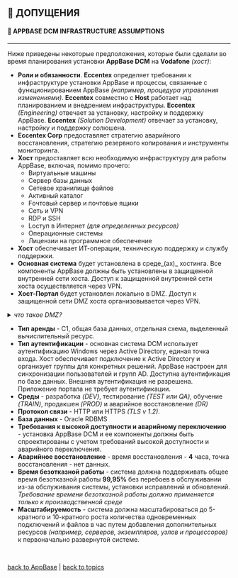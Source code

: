 ## 📄 ДОПУЩЕНИЯ
#### 📄 APPBASE DCM INFRASTRUCTURE ASSUMPTIONS
---

Ниже приведены некоторые предположения, которые были сделали во время планирования установки **AppBase DCM** на **Vodafone** _(хост)_:

* **Роли и обязанности**. **Eccentex** определяет требования к инфраструктуре установки AppBase и процессы, связанные с функционированием AppBase _(например, процедура управления изменениями)_. **Eccentex** совместно с **Host** работает над планированием и внедрением инфраструктуры. **Eccentex** _(Engineering)_ отвечает за установку, настройку и поддержку AppBase. **Eccentex** _(Solution Development)_ отвечает за установку, настройку и поддержку солюшена.
* **Eccentex Corp** предоставляет стратегию аварийного восстановления, стратегию резервного копирования и инструменты мониторинга.
* **Хост** предоставляет всю необходимую инфраструктуру для работы AppBase, включая, помимо прочего:
    * Виртуальные машины
    * Cервер базы данных
    * Cетевое хранилище файлов
    * Aктивный каталог
    * Fочтовый сервер и почтовые ящики
    * Cеть и VPN
    * RDP и SSH
    * Lоступ в Интернет _(для определенных ресурсов)_
    * Операционные системы
    * Лицензии на программное обеспечение
* **Хост** обеспечивает ИТ-операции, техническую поддержку и службу поддержки.
* **Основная система** будет установлена ​​в среде_(ах)_ хостинга. Все компоненты AppBase должны быть установлены в защищенной внутренней сети хоста. Доступ к защищенной внутренней сети хоста осуществляется через VPN.
* **Хост-Портал** будет установлен локально в DMZ. Доступ к защищенной сети DMZ хоста организовывается через VPN.
<details><summary><i><h7>что такое DMZ?</h7></i></summary>

Демилитаризованная зона (DMZ) - это сеть периметра, которая защищает внутреннюю локальную сеть (LAN) организации от ненадежного трафика.

Обычное значение DMZ - это подсеть, которая находится между общедоступным Интернетом и частными сетями.

</details>

* **Тип аренды** - C1, общая база данных, отдельная схема, выделенный вычислительный ресурс.
* **Тип аутентификации** - основная система DCM использует аутентификацию Windows через Active Directory, единая точка входа. Хост обеспечивает подключение к Active Directory и организует группы для конкретных решений. AppBase настроен для синхронизации пользователей и групп AD. Доступна аутентификация по базе данных. Внешняя аутентификация не разрешена. Приложение портала не требует аутентификации.
* **Среды** - разработка _(DEV)_, тестирование _(TEST или QA)_, обучение _(TRAIN)_, продакшен _(PROD)_ и аварийное восстановление _(DR)_
* **Протокол связи** - HTTP или HTTPS _(TLS v 1.2)_.
* **База данных** -  Oracle RDBMS
* **Требования к высокой доступности и аварийному переключению** - установка AppBase DCM и ее компоненты должны быть спроектированы с учетом требований высокой доступности и аварийного переключения.
* **Аварийное восстановление** - время восстановления - **4** часа, точка восстановления - нет данных.
* **Время безотказной работы** - система должна поддерживать общее время безотказной работы **99,95%** без перебоев в обслуживании из-за обслуживания системы, установки исправлений и обновлений. _Требование времени безотказной работы должно применяется только к производственной среде_
* **Масштабируемость** - система должна масштабироваться до 5-кратного и 10-кратного роста количества одновременных подключений и файлов в час путем добавления дополнительных ресурсов _(например, серверов, экземпляров, узлов и процессоров)_ к первоначально развернутой системе.


<br/>

[back to AppBase](https://github.com/CrappyCodeMaker/ECCENTEX-KNOWLEGE/blob/main/Content/1%20Start%20work/1.2%20AppBase/AppBase.md) | [back to topics](https://github.com/CrappyCodeMaker/ECCENTEX-KNOWLEGE/tree/main/Content/0%20Topics/Topics.md)